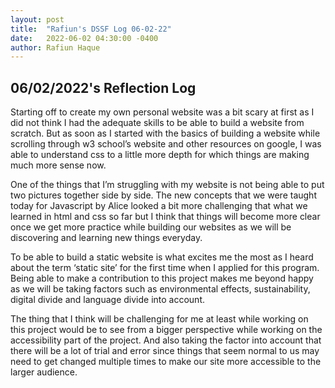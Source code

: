 ```yaml
---
layout: post
title:  "Rafiun's DSSF Log 06-02-22"
date:   2022-06-02 04:30:00 -0400
author: Rafiun Haque
---
```

## 06/02/2022's Reflection Log

Starting off to create my own personal website was a bit scary at first as I did not think I had the adequate skills to be able to build a website from scratch. But as soon as I started with the basics of building a website while scrolling through w3 school’s website and other resources on google, I was able to understand css to a little more depth for which things are making much more sense now.

One of the things that I’m struggling with my website is not being able to put two pictures together side by side. The new concepts that we were taught today for Javascript by Alice looked a bit more challenging that what we learned in html and css so far but I think that things will become more clear once we get more practice while building our websites as we will be discovering and learning new things everyday.

To be able to build a static website is what excites me the most as I heard about the term ‘static site’ for the first time when I applied for this program. Being able to make a contribution to this project makes me beyond happy as we will be taking factors such as environmental effects, sustainability, digital divide and language divide into account.

The thing that I think will be challenging for me at least while working on this project would be to see from a bigger perspective while working on the accessibility part of the project. And also taking the factor into account that there will be a lot of trial and error since things that seem normal to us may need to get changed multiple times to make our site more accessible to the larger audience.
